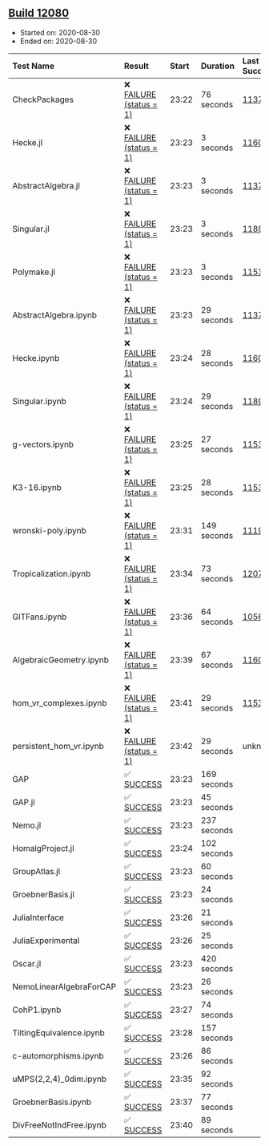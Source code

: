 ## [Build 12080](https://oscarci.mathematik.uni-kl.de/job/oscar/12080/)

* Started on: 2020-08-30
* Ended on: 2020-08-30

| Test Name    | Result | Start | Duration | Last Success | First Failure |
|:-------------|:-------|:------|:---------|:-------------|:--------------|
| CheckPackages | ❌ [FAILURE (status = 1)](https://oscarci.mathematik.uni-kl.de/job/oscar/12080/artifact/logs/build-12080/CheckPackages.log) | 23:22 | 76 seconds | [11376](https://oscarci.mathematik.uni-kl.de/job/oscar/11376/) | [11377](https://oscarci.mathematik.uni-kl.de/job/oscar/11377/) |
| Hecke.jl | ❌ [FAILURE (status = 1)](https://oscarci.mathematik.uni-kl.de/job/oscar/12080/artifact/logs/build-12080/Hecke.jl.log) | 23:23 | 3 seconds | [11602](https://oscarci.mathematik.uni-kl.de/job/oscar/11602/) | [11603](https://oscarci.mathematik.uni-kl.de/job/oscar/11603/) |
| AbstractAlgebra.jl | ❌ [FAILURE (status = 1)](https://oscarci.mathematik.uni-kl.de/job/oscar/12080/artifact/logs/build-12080/AbstractAlgebra.jl.log) | 23:23 | 3 seconds | [11376](https://oscarci.mathematik.uni-kl.de/job/oscar/11376/) | [11377](https://oscarci.mathematik.uni-kl.de/job/oscar/11377/) |
| Singular.jl | ❌ [FAILURE (status = 1)](https://oscarci.mathematik.uni-kl.de/job/oscar/12080/artifact/logs/build-12080/Singular.jl.log) | 23:23 | 3 seconds | [11893](https://oscarci.mathematik.uni-kl.de/job/oscar/11893/) | [11894](https://oscarci.mathematik.uni-kl.de/job/oscar/11894/) |
| Polymake.jl | ❌ [FAILURE (status = 1)](https://oscarci.mathematik.uni-kl.de/job/oscar/12080/artifact/logs/build-12080/Polymake.jl.log) | 23:23 | 3 seconds | [11532](https://oscarci.mathematik.uni-kl.de/job/oscar/11532/) | [11533](https://oscarci.mathematik.uni-kl.de/job/oscar/11533/) |
| AbstractAlgebra.ipynb | ❌ [FAILURE (status = 1)](https://oscarci.mathematik.uni-kl.de/job/oscar/12080/artifact/logs/build-12080/AbstractAlgebra.ipynb.log) | 23:23 | 29 seconds | [11376](https://oscarci.mathematik.uni-kl.de/job/oscar/11376/) | [11377](https://oscarci.mathematik.uni-kl.de/job/oscar/11377/) |
| Hecke.ipynb | ❌ [FAILURE (status = 1)](https://oscarci.mathematik.uni-kl.de/job/oscar/12080/artifact/logs/build-12080/Hecke.ipynb.log) | 23:24 | 28 seconds | [11602](https://oscarci.mathematik.uni-kl.de/job/oscar/11602/) | [11603](https://oscarci.mathematik.uni-kl.de/job/oscar/11603/) |
| Singular.ipynb | ❌ [FAILURE (status = 1)](https://oscarci.mathematik.uni-kl.de/job/oscar/12080/artifact/logs/build-12080/Singular.ipynb.log) | 23:24 | 29 seconds | [11893](https://oscarci.mathematik.uni-kl.de/job/oscar/11893/) | [11894](https://oscarci.mathematik.uni-kl.de/job/oscar/11894/) |
| g-vectors.ipynb | ❌ [FAILURE (status = 1)](https://oscarci.mathematik.uni-kl.de/job/oscar/12080/artifact/logs/build-12080/g-vectors.ipynb.log) | 23:25 | 27 seconds | [11532](https://oscarci.mathematik.uni-kl.de/job/oscar/11532/) | [11533](https://oscarci.mathematik.uni-kl.de/job/oscar/11533/) |
| K3-16.ipynb | ❌ [FAILURE (status = 1)](https://oscarci.mathematik.uni-kl.de/job/oscar/12080/artifact/logs/build-12080/K3-16.ipynb.log) | 23:25 | 28 seconds | [11532](https://oscarci.mathematik.uni-kl.de/job/oscar/11532/) | [11533](https://oscarci.mathematik.uni-kl.de/job/oscar/11533/) |
| wronski-poly.ipynb | ❌ [FAILURE (status = 1)](https://oscarci.mathematik.uni-kl.de/job/oscar/12080/artifact/logs/build-12080/wronski-poly.ipynb.log) | 23:31 | 149 seconds | [11192](https://oscarci.mathematik.uni-kl.de/job/oscar/11192/) | [11193](https://oscarci.mathematik.uni-kl.de/job/oscar/11193/) |
| Tropicalization.ipynb | ❌ [FAILURE (status = 1)](https://oscarci.mathematik.uni-kl.de/job/oscar/12080/artifact/logs/build-12080/Tropicalization.ipynb.log) | 23:34 | 73 seconds | [12078](https://oscarci.mathematik.uni-kl.de/job/oscar/12078/) | [12079](https://oscarci.mathematik.uni-kl.de/job/oscar/12079/) |
| GITFans.ipynb | ❌ [FAILURE (status = 1)](https://oscarci.mathematik.uni-kl.de/job/oscar/12080/artifact/logs/build-12080/GITFans.ipynb.log) | 23:36 | 64 seconds | [10566](https://oscarci.mathematik.uni-kl.de/job/oscar/10566/) | [10567](https://oscarci.mathematik.uni-kl.de/job/oscar/10567/) |
| AlgebraicGeometry.ipynb | ❌ [FAILURE (status = 1)](https://oscarci.mathematik.uni-kl.de/job/oscar/12080/artifact/logs/build-12080/AlgebraicGeometry.ipynb.log) | 23:39 | 67 seconds | [11602](https://oscarci.mathematik.uni-kl.de/job/oscar/11602/) | [11603](https://oscarci.mathematik.uni-kl.de/job/oscar/11603/) |
| hom_vr_complexes.ipynb | ❌ [FAILURE (status = 1)](https://oscarci.mathematik.uni-kl.de/job/oscar/12080/artifact/logs/build-12080/hom_vr_complexes.ipynb.log) | 23:41 | 29 seconds | [11532](https://oscarci.mathematik.uni-kl.de/job/oscar/11532/) | [11533](https://oscarci.mathematik.uni-kl.de/job/oscar/11533/) |
| persistent_hom_vr.ipynb | ❌ [FAILURE (status = 1)](https://oscarci.mathematik.uni-kl.de/job/oscar/12080/artifact/logs/build-12080/persistent_hom_vr.ipynb.log) | 23:42 | 29 seconds | unknown | unknown |
| GAP | ✅ [SUCCESS](https://oscarci.mathematik.uni-kl.de/job/oscar/12080/artifact/logs/build-12080/GAP.log) | 23:23 | 169 seconds |  |  |
| GAP.jl | ✅ [SUCCESS](https://oscarci.mathematik.uni-kl.de/job/oscar/12080/artifact/logs/build-12080/GAP.jl.log) | 23:23 | 45 seconds |  |  |
| Nemo.jl | ✅ [SUCCESS](https://oscarci.mathematik.uni-kl.de/job/oscar/12080/artifact/logs/build-12080/Nemo.jl.log) | 23:23 | 237 seconds |  |  |
| HomalgProject.jl | ✅ [SUCCESS](https://oscarci.mathematik.uni-kl.de/job/oscar/12080/artifact/logs/build-12080/HomalgProject.jl.log) | 23:24 | 102 seconds |  |  |
| GroupAtlas.jl | ✅ [SUCCESS](https://oscarci.mathematik.uni-kl.de/job/oscar/12080/artifact/logs/build-12080/GroupAtlas.jl.log) | 23:23 | 60 seconds |  |  |
| GroebnerBasis.jl | ✅ [SUCCESS](https://oscarci.mathematik.uni-kl.de/job/oscar/12080/artifact/logs/build-12080/GroebnerBasis.jl.log) | 23:23 | 24 seconds |  |  |
| JuliaInterface | ✅ [SUCCESS](https://oscarci.mathematik.uni-kl.de/job/oscar/12080/artifact/logs/build-12080/JuliaInterface.log) | 23:26 | 21 seconds |  |  |
| JuliaExperimental | ✅ [SUCCESS](https://oscarci.mathematik.uni-kl.de/job/oscar/12080/artifact/logs/build-12080/JuliaExperimental.log) | 23:26 | 25 seconds |  |  |
| Oscar.jl | ✅ [SUCCESS](https://oscarci.mathematik.uni-kl.de/job/oscar/12080/artifact/logs/build-12080/Oscar.jl.log) | 23:23 | 420 seconds |  |  |
| NemoLinearAlgebraForCAP | ✅ [SUCCESS](https://oscarci.mathematik.uni-kl.de/job/oscar/12080/artifact/logs/build-12080/NemoLinearAlgebraForCAP.log) | 23:23 | 26 seconds |  |  |
| CohP1.ipynb | ✅ [SUCCESS](https://oscarci.mathematik.uni-kl.de/job/oscar/12080/artifact/logs/build-12080/CohP1.ipynb.log) | 23:27 | 74 seconds |  |  |
| TiltingEquivalence.ipynb | ✅ [SUCCESS](https://oscarci.mathematik.uni-kl.de/job/oscar/12080/artifact/logs/build-12080/TiltingEquivalence.ipynb.log) | 23:28 | 157 seconds |  |  |
| c-automorphisms.ipynb | ✅ [SUCCESS](https://oscarci.mathematik.uni-kl.de/job/oscar/12080/artifact/logs/build-12080/c-automorphisms.ipynb.log) | 23:26 | 86 seconds |  |  |
| uMPS(2,2,4)_0dim.ipynb | ✅ [SUCCESS](https://oscarci.mathematik.uni-kl.de/job/oscar/12080/artifact/logs/build-12080/uMPS-2-2-4-_0dim.ipynb.log) | 23:35 | 92 seconds |  |  |
| GroebnerBasis.ipynb | ✅ [SUCCESS](https://oscarci.mathematik.uni-kl.de/job/oscar/12080/artifact/logs/build-12080/GroebnerBasis.ipynb.log) | 23:37 | 77 seconds |  |  |
| DivFreeNotIndFree.ipynb | ✅ [SUCCESS](https://oscarci.mathematik.uni-kl.de/job/oscar/12080/artifact/logs/build-12080/DivFreeNotIndFree.ipynb.log) | 23:40 | 89 seconds |  |  |
